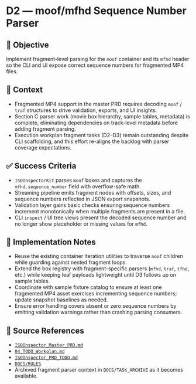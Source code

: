 # D2 — moof/mfhd Sequence Number Parser

## 🎯 Objective
Implement fragment-level parsing for the `moof` container and its `mfhd` header so the CLI and UI expose correct sequence numbers for fragmented MP4 files.

## 🧩 Context
- Fragmented MP4 support in the master PRD requires decoding `moof` / `traf` structures to drive validation, exports, and UI insights.
- Section C parser work (movie box hierarchy, sample tables, metadata) is complete, eliminating dependencies on track-level metadata before adding fragment parsing.
- Execution workplan fragment tasks (D2–D3) remain outstanding despite CLI scaffolding, and this effort re-aligns the backlog with parser coverage expectations.

## ✅ Success Criteria
- `ISOInspectorKit` parses `moof` boxes and captures the `mfhd.sequence_number` field with overflow-safe math.
- Streaming pipeline emits fragment nodes with offsets, sizes, and sequence numbers reflected in JSON export snapshots.
- Validation layer gains basic checks ensuring sequence numbers increment monotonically when multiple fragments are present in a file.
- CLI `inspect` / UI tree views present the decoded sequence number and no longer show placeholder or missing values for `mfhd`.

## 🔧 Implementation Notes
- Reuse the existing container iteration utilities to traverse `moof` children while guarding against nested fragment loops.
- Extend the box registry with fragment-specific parsers (`mfhd`, `traf`, `tfhd`, etc.) while keeping leaf payloads lightweight until D3 follows up on sample tables.
- Coordinate with sample fixture catalog to ensure at least one fragmented MP4 asset exercises incrementing sequence numbers; update snapshot baselines as needed.
- Ensure error handling covers absent or zero sequence numbers by emitting validation warnings rather than crashing parsing consumers.

## 🧠 Source References
- [`ISOInspector_Master_PRD.md`](../AI/ISOViewer/ISOInspector_PRD_Full/ISOInspector_Master_PRD.md)
- [`04_TODO_Workplan.md`](../AI/ISOInspector_Execution_Guide/04_TODO_Workplan.md)
- [`ISOInspector_PRD_TODO.md`](../AI/ISOViewer/ISOInspector_PRD_TODO.md)
- [`DOCS/RULES`](../RULES)
- Archived fragment parser context in `DOCS/TASK_ARCHIVE` as it becomes available.
